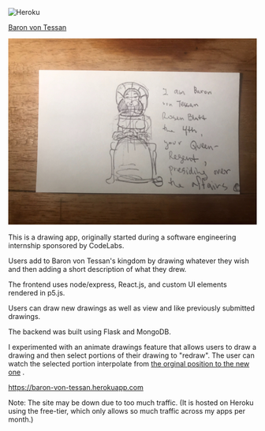 ![Heroku](https://pyheroku-badge.herokuapp.com/?app=baron-von-tessan)

[Baron von Tessan](https://baron-von-tessan.herokuapp.com)

![Inspiration](https://github.com/jamiejamiebobamie/baron-von-tessan/blob/master/public/images/inspiration.jpg?raw=true.)

This is a drawing app, originally started during a software engineering internship sponsored by CodeLabs.

Users add to Baron von Tessan's kingdom by drawing whatever they wish and then adding a short description of what they drew.

The frontend uses node/express, React.js, and custom UI elements rendered in p5.js.

Users can draw new drawings as well as view and like previously submitted drawings.

The backend was built using Flask and MongoDB.

I experimented with an animate drawings feature that allows users to draw a drawing and then select portions of their drawing to "redraw". The user can watch the selected portion interpolate from [the orginal position to the new one](https://www.youtube.com/watch?v=WJQoUw7dcF4) .

https://baron-von-tessan.herokuapp.com

Note: The site may be down due to too much traffic. (It is hosted on Heroku using the free-tier, which only allows so much traffic across my apps per month.)
